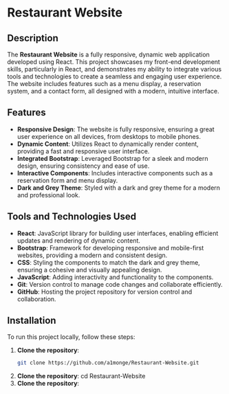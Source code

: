 # Restaurant Website

## Description

The **Restaurant Website** is a fully responsive, dynamic web application developed using React. This project showcases my front-end development skills, particularly in React, and demonstrates my ability to integrate various tools and technologies to create a seamless and engaging user experience. The website includes features such as a menu display, a reservation system, and a contact form, all designed with a modern, intuitive interface.

## Features

- **Responsive Design**: The website is fully responsive, ensuring a great user experience on all devices, from desktops to mobile phones.
- **Dynamic Content**: Utilizes React to dynamically render content, providing a fast and responsive user interface.
- **Integrated Bootstrap**: Leveraged Bootstrap for a sleek and modern design, ensuring consistency and ease of use.
- **Interactive Components**: Includes interactive components such as a reservation form and menu display.
- **Dark and Grey Theme**: Styled with a dark and grey theme for a modern and professional look.

## Tools and Technologies Used

- **React**: JavaScript library for building user interfaces, enabling efficient updates and rendering of dynamic content.
- **Bootstrap**: Framework for developing responsive and mobile-first websites, providing a modern and consistent design.
- **CSS**: Styling the components to match the dark and grey theme, ensuring a cohesive and visually appealing design.
- **JavaScript**: Adding interactivity and functionality to the components.
- **Git**: Version control to manage code changes and collaborate efficiently.
- **GitHub**: Hosting the project repository for version control and collaboration.

## Installation

To run this project locally, follow these steps:

1. **Clone the repository**:
   ```bash
   git clone https://github.com/a1monge/Restaurant-Website.git
2. **Clone the repository**:
   cd Restaurant-Website
4. **Clone the repository**:
